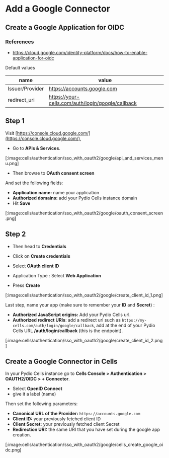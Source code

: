 # Add a Google Connector

## Create a Google Application for OIDC

### References

- https://cloud.google.com/identity-platform/docs/how-to-enable-application-for-oidc

Default values

| name            | value                                             |
| --------------- | ------------------------------------------------- |
| Issuer/Provider | https://accounts.google.com                       |
| redirect_uri    | https://your-cells.com/auth/login/google/callback |

## Step 1

Visit [https://console.cloud.google.com/](https://console.cloud.google.com/), 

- Go to **APIs & Services**.

[:image:cells/authentication/sso_with_oauth2/google/api_and_services_menu.png]

- Then browse to **OAuth consent screen**

And set the following fields:

- **Application name:** name your application
- **Authorized domains:** add your Pydio Cells instance domain
- Hit **Save**

[:image:cells/authentication/sso_with_oauth2/google/oauth_consent_screen.png]

## Step 2

- Then head to **Credentials**

- Click on **Create credentials**
- Select **OAuth client ID**

- Application Type : Select **Web Application**
- Press **Create**


[:image:cells/authentication/sso_with_oauth2/google/create_client_id_1.png]


Last step, name your app (make sure to remember your **ID** and **Secret**) :

- **Authorized JavaScript origins:** Add your Pydio Cells url.
- **Authorized redirect URIs**: add a redirect url such as `https://my-cells.com/auth/login/google/callback`, add at the end of your Pydio Cells URL **/auth/login/callback** (this is the endpoint).
  
[:image:cells/authentication/sso_with_oauth2/google/create_client_id_2.png]

## Create a Google Connector in Cells

In your Pydio Cells instance go to **Cells Console > Authentication > OAUTH2/OIDC > + Connector**.

- Select **OpenID Connect**
- give it a label (name)

Then set the following parameters:

- **Canonical URL of the Provider:** `https://accounts.google.com`
- **Client ID:** your previously fetched client ID
- **Client Secret:** your previously fetched client Secret
- **Redirection URI:** the same URI that you have set during the google app creation.

[:image:cells/authentication/sso_with_oauth2/google/cells_create_google_oidc.png]
